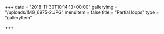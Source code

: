 +++
date = "2018-11-30T10:14:13+00:00"
galleryImg = "/uploads/IMG_6975-2.JPG"
menuItem = false
title = "Partial loops"
type = "galleryItem"

+++
